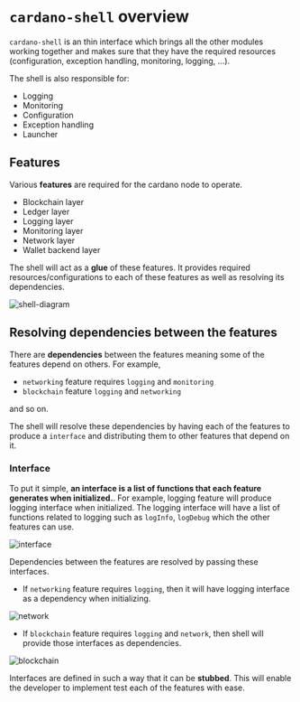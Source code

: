  # `cardano-shell` overview

`cardano-shell` is an thin interface which brings all the other modules working
 together and makes sure that they have the required resources 
 (configuration, exception handling, monitoring, logging, ...).

The shell is also responsible for:

* Logging
* Monitoring
* Configuration
* Exception handling
* Launcher

## Features

Various **features** are required for the cardano node to operate.

* Blockchain layer
* Ledger layer
* Logging layer
* Monitoring layer
* Network layer
* Wallet backend layer

The shell will act as a **glue** of these features. It provides required
 resources/configurations to each of these features as well as resolving its dependencies.

![shell-diagram](https://user-images.githubusercontent.com/6264437/47286815-88df4100-d5f0-11e8-92a7-c807b6d3b47a.jpg)

## Resolving dependencies between the features

There are **dependencies** between the features meaning some of the features
 depend on others. For example,

* `networking` feature requires `logging` and `monitoring`
* `blockchain` feature `logging` and `networking`

and so on.

The shell will resolve these dependencies by having each of the features to
 produce a `interface` and distributing them to other features that depend on it.

### Interface

To put it simple, **an interface is a list of functions that each feature generates when initialized.**. 
For example, logging feature will produce logging interface when initialized.
 The logging interface will have a list of functions related to logging such as
  `logInfo`, `logDebug` which the other features can use.

![interface](https://user-images.githubusercontent.com/15665039/55371524-7f5fea80-5539-11e9-9153-f24379a92936.jpg)

Dependencies between the features are resolved by passing these interfaces. 

- If `networking` feature requires `logging`, then it will have logging
interface as a dependency when initializing.

![network](https://user-images.githubusercontent.com/15665039/55374019-09ac4c80-5542-11e9-90c7-725843ff94c5.jpg)

- If `blockchain` feature requires `logging` and `network`, then shell will
provide those interfaces as dependencies.

![blockchain](https://user-images.githubusercontent.com/15665039/55373871-8559c980-5541-11e9-8a4f-ad040d825f92.jpg)

Interfaces are defined in such a way that it can be **stubbed**. This will 
enable the developer to implement test each of the features with ease.
